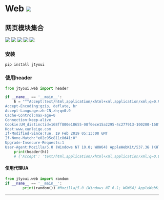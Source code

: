 # **Web** [![](https://gitee.com/tyoui/logo/raw/master/logo/photolog.png)][1]

## 网页模块集合
[![](https://img.shields.io/badge/个人网站-jtyoui-yellow.com.svg)][1]
[![](https://img.shields.io/badge/Python-3.7-green.svg)]()
[![](https://img.shields.io/badge/BlogWeb-Tyoui-bule.svg)][1]
[![](https://img.shields.io/badge/Email-jtyoui@qq.com-red.svg)]()
[![](https://img.shields.io/badge/项目-网页-black.svg)]()


### 安装
    pip install jtyoui

### 使用header
```python
from jtyoui.web import header

if __name__ == '__main__':
    h = """Accept:text/html,application/xhtml+xml,application/xml;q=0.9,image/webp,image/apng,*/*;q=0.8
Accept-Encoding:gzip, deflate, br
Accept-Language:zh-CN,zh;q=0.9
Cache-Control:max-age=0
Connection:keep-alive
Cookie:UM_distinctid=168ff800e18655-08f0ece15a2295-4c277913-100200-168ff800e1b4b9; ASPSESSIONIDAZBYCXDW=1622273B73A768F308474040; Hm_lvt_353f6f980a356b6f65e5a65aad50c98e=1550208747,1550474802,1550474812,1550558911; Hm_lpvt_353f6f980a356b6f65e5a65aad50c98e=1550558911
Host:www.xunleige.com
If-Modified-Since:Tue, 19 Feb 2019 05:13:00 GMT
If-None-Match:"e02c95c811c8d41:0"
Upgrade-Insecure-Requests:1
User-Agent:Mozilla/5.0 (Windows NT 10.0; WOW64) AppleWebKit/537.36 (KHTML, like Gecko) Chrome/63.0.3239.26 Safari/537.36 Core/1.63.6815.400 QQBrowser/10.3.3006.400"""
    print(header(h))
    # {'Accept': 'text/html,application/xhtml+xml,application/xml;q=0.9,image/webp,image/apng,*/*;q=0.8', 'Accept-Encoding': 'gzip, deflate, br', 'Accept-Language': 'zh-CN,zh;q=0.9', 'Cache-Control': 'max-age=0', 'Connection': 'keep-alive', 'Cookie': 'UM_distinctid=168ff800e18655-08f0ece15a2295-4c277913-100200-168ff800e1b4b9; ASPSESSIONIDAZBYCXDW=1622273B73A768F308474040; Hm_lvt_353f6f980a356b6f65e5a65aad50c98e=1550208747,1550474802,1550474812,1550558911; Hm_lpvt_353f6f980a356b6f65e5a65aad50c98e=1550558911', 'Host': 'www.xunleige.com', 'If-Modified-Since': 'Tue, 19 Feb 2019 05:13:00 GMT', 'If-None-Match': '"e02c95c811c8d41:0"', 'Upgrade-Insecure-Requests': '1', 'User-Agent': 'Mozilla/5.0 (Windows NT 10.0; WOW64) AppleWebKit/537.36 (KHTML, like Gecko) Chrome/63.0.3239.26 Safari/537.36 Core/1.63.6815.400 QQBrowser/10.3.3006.400'}
```

#### 使用代理UA
```python
from jtyoui.web import random
if __name__ == '__main__':
        print(random()) #Mozilla/5.0 (Windows NT 6.1; WOW64) AppleWebKit/537.36 (KHTML, like Gecko) Chrome/29.0.1547.62 Safari/537.36
```

***
[1]: https://blog.jtyoui.com